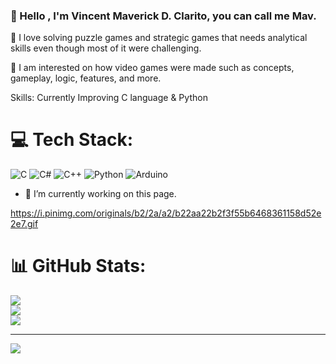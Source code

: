 ### 👋 Hello , I'm Vincent Maverick D. Clarito, you can call me Mav.

🧩 I love solving puzzle games and strategic games that needs analytical skills even though most of it were challenging.

👾 I am interested on how video games were made such as concepts, gameplay, logic, features, and more.

Skills: Currently Improving C language & Python
# 💻 Tech Stack:
![C](https://img.shields.io/badge/c-%2300599C.svg?style=for-the-badge&logo=c&logoColor=white) ![C#](https://img.shields.io/badge/c%23-%23239120.svg?style=for-the-badge&logo=csharp&logoColor=white) ![C++](https://img.shields.io/badge/c++-%2300599C.svg?style=for-the-badge&logo=c%2B%2B&logoColor=white) ![Python](https://img.shields.io/badge/python-3670A0?style=for-the-badge&logo=python&logoColor=ffdd54) ![Arduino](https://img.shields.io/badge/-Arduino-00979D?style=for-the-badge&logo=Arduino&logoColor=white)

- 🔭 I’m currently working on this page. 

https://i.pinimg.com/originals/b2/2a/a2/b22aa22b2f3f55b6468361158d52e2e7.gif



# 📊 GitHub Stats:
![](https://github-readme-stats.vercel.app/api?username=MavClarito&theme=dark&hide_border=false&include_all_commits=false&count_private=false)<br/>
![](https://github-readme-streak-stats.herokuapp.com/?user=MavClarito&theme=dark&hide_border=false)<br/>
![](https://github-readme-stats.vercel.app/api/top-langs/?username=MavClarito&theme=dark&hide_border=false&include_all_commits=false&count_private=false&layout=compact)

---
[![](https://visitcount.itsvg.in/api?id=MavClarito&icon=0&color=0)](https://visitcount.itsvg.in)

<!-- Proudly created with GPRM ( https://gprm.itsvg.in ) -->

